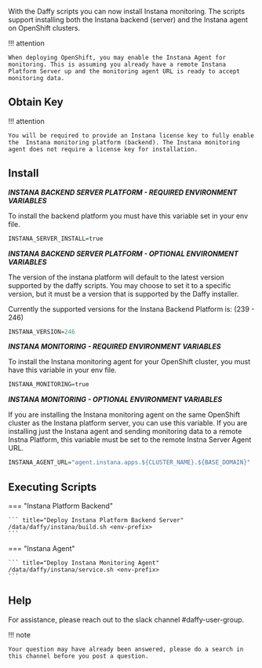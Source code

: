 <script>
  document.title = "Supporting Software - Instana";
</script>
With the Daffy scripts you can now install Instana monitoring. The scripts support installing both the Instana backend (server) and the Instana agent on OpenShift clusters. 

!!! attention

	When deploying OpenShift, you may enable the Instana Agent for monitoring. This is assuming you already have a remote Instana Platform Server up and the monitoring agent URL is ready to accept monitoring data. 

## Obtain Key

!!! attention

	You will be required to provide an Instana license key to fully enable the 	Instana monitoring platform (backend). The Instana monitoring agent does not require a license key for installation. 


## Install 

**_INSTANA BACKEND SERVER PLATFORM - REQUIRED ENVIRONMENT VARIABLES_**

To install the backend platform you must have this variable set in your env file. 

```R
INSTANA_SERVER_INSTALL=true
```

**_INSTANA BACKEND SERVER PLATFORM - OPTIONAL ENVIRONMENT VARIABLES_**

The version of the instana platform will default to the latest version supported by the daffy scripts. You may choose to set it to a specific version, but it must be a version that is supported by the Daffy installer. 

Currently the supported versions for the Instana Backend Platform is: (239 - 246)

```R
INSTANA_VERSION=246
```

**_INSTANA MONITORING - REQUIRED ENVIRONMENT VARIABLES_**

To install the Instana monitoring agent for your OpenShift cluster, you must have this variable in your env file. 

```R
INSTANA_MONITORING=true
```

**_INSTANA MONITORING - OPTIONAL ENVIRONMENT VARIABLES_**

If you are installing the Instana monitoring agent on the same OpenShift cluster as the Instana platform server, you can use this variable. If you are installing just the Instana agent and sending monitoring data to a remote Instna Platform, this variable must be set to the remote Instna Server Agent URL. 

```R
INSTANA_AGENT_URL="agent.instana.apps.${CLUSTER_NAME}.${BASE_DOMAIN}"
```

## Executing Scripts

=== "Instana Platform Backend"

	``` title="Deploy Instana Platform Backend Server"
	/data/daffy/instana/build.sh <env-prefix>
	```

=== "Instana Agent"

	``` title="Deploy Instana Monitoring Agent"
	/data/daffy/instana/service.sh <env-prefix>
	```

## Help

For assistance, please reach out to the slack channel #daffy-user-group. 

!!! note

	Your question may have already been answered, please do a search in this channel before you post a question. 
